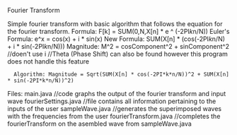 Fourier Transform

Simple fourier transform with basic algorithm that follows the equation for the fourier transform. 
      Formula: F[k] = SUM(0,N,X[n] * e ^ (-2PI*k*n/N)) 
      Euler's Formula: e^x = cos(x) + i * sin(x)
      New Formula: SUM(X[n] * (cos(-2PI*k*n/N) + i * sin(-2PI*k*n/N)))
            Magnitude: M^2 = cosComponent^2 + sinComponent^2 //doen't use i
            //Theta (Phase Shift) can also be found however this program does not handle this feature
            
      Algorithm: Magnitude = Sqrt(SUM(X[n] * cos(-2PI*k*n/N))^2 + SUM(X[n] * sin(-2PI*k*n/N))^2)
            
Files: 
  main.java //code graphs the output of the fourier transform and input wave
  fourierSettings.java //file contains all information pertaining to the inputs of the user
  sampleWave.java //generates the superimposed waves with the frequencies from the user
  fourierTransform.java //completes the fourierTransform on the asembled wave from sampleWave.java 

